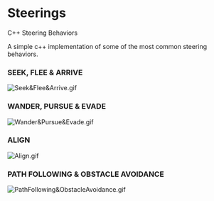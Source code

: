 # Steerings
C++ Steering Behaviors

A simple c++ implementation of some of the most common steering behaviors.

### SEEK, FLEE & ARRIVE

![Seek&Flee&Arrive.gif](../master/Resources/Seek&Flee&Arrive.gif)

### WANDER, PURSUE & EVADE

![Wander&Pursue&Evade.gif](../master/Resources/Wander&Pursue&Evade.gif)

### ALIGN

![Align.gif](../master/Resources/Align.gif)

### PATH FOLLOWING & OBSTACLE AVOIDANCE

![PathFollowing&ObstacleAvoidance.gif](../master/Resources/PathFollowing&ObstacleAvoidance.gif)
